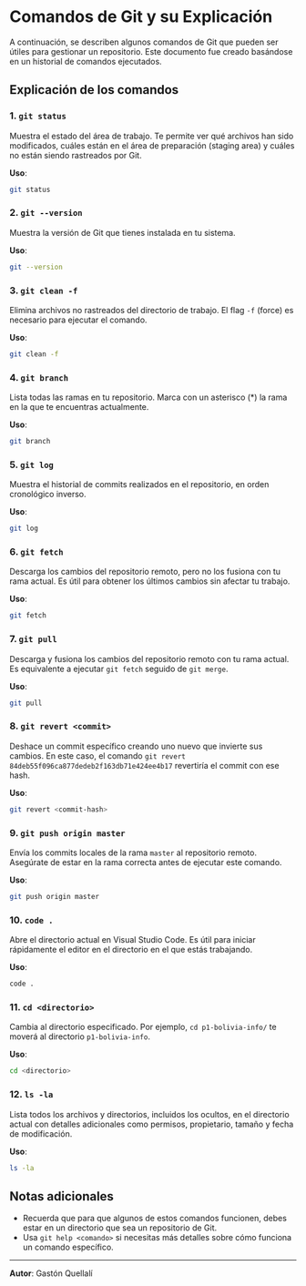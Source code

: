 
# Comandos de Git y su Explicación

A continuación, se describen algunos comandos de Git que pueden ser útiles para gestionar un repositorio. Este documento fue creado basándose en un historial de comandos ejecutados.

## Explicación de los comandos

### 1. `git status`
Muestra el estado del área de trabajo. Te permite ver qué archivos han sido modificados, cuáles están en el área de preparación (staging area) y cuáles no están siendo rastreados por Git.

**Uso**:
```bash
git status
```

### 2. `git --version`
Muestra la versión de Git que tienes instalada en tu sistema.

**Uso**:
```bash
git --version
```

### 3. `git clean -f`
Elimina archivos no rastreados del directorio de trabajo. El flag `-f` (force) es necesario para ejecutar el comando.

**Uso**:
```bash
git clean -f
```

### 4. `git branch`
Lista todas las ramas en tu repositorio. Marca con un asterisco (*) la rama en la que te encuentras actualmente.

**Uso**:
```bash
git branch
```

### 5. `git log`
Muestra el historial de commits realizados en el repositorio, en orden cronológico inverso.

**Uso**:
```bash
git log
```

### 6. `git fetch`
Descarga los cambios del repositorio remoto, pero no los fusiona con tu rama actual. Es útil para obtener los últimos cambios sin afectar tu trabajo.

**Uso**:
```bash
git fetch
```

### 7. `git pull`
Descarga y fusiona los cambios del repositorio remoto con tu rama actual. Es equivalente a ejecutar `git fetch` seguido de `git merge`.

**Uso**:
```bash
git pull
```

### 8. `git revert <commit>`
Deshace un commit específico creando uno nuevo que invierte sus cambios. En este caso, el comando `git revert 84deb55f096ca877dedeb2f163db71e424ee4b17` revertiría el commit con ese hash.

**Uso**:
```bash
git revert <commit-hash>
```

### 9. `git push origin master`
Envía los commits locales de la rama `master` al repositorio remoto. Asegúrate de estar en la rama correcta antes de ejecutar este comando.

**Uso**:
```bash
git push origin master
```

### 10. `code .`
Abre el directorio actual en Visual Studio Code. Es útil para iniciar rápidamente el editor en el directorio en el que estás trabajando.

**Uso**:
```bash
code .
```

### 11. `cd <directorio>`
Cambia al directorio especificado. Por ejemplo, `cd p1-bolivia-info/` te moverá al directorio `p1-bolivia-info`.

**Uso**:
```bash
cd <directorio>
```

### 12. `ls -la`
Lista todos los archivos y directorios, incluidos los ocultos, en el directorio actual con detalles adicionales como permisos, propietario, tamaño y fecha de modificación.

**Uso**:
```bash
ls -la
```

## Notas adicionales

- Recuerda que para que algunos de estos comandos funcionen, debes estar en un directorio que sea un repositorio de Git.
- Usa `git help <comando>` si necesitas más detalles sobre cómo funciona un comando específico.

---

**Autor**: Gastón Quellalí
